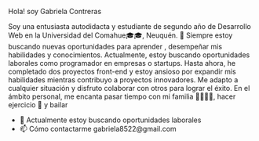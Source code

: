Hola! soy Gabriela Contreras 

Soy una entusiasta autodidacta y estudiante de segundo año de Desarrollo Web en la Universidad del Comahue🎓🎓, Neuquén. 🚀 Siempre estoy buscando nuevas oportunidades para aprender , desempeñar mis habilidades y conocimientos. Actualmente, estoy buscando oportunidades laborales como programador en empresas o startups.
Hasta ahora, he completado dos proyectos front-end y estoy ansioso por expandir mis habilidades mientras contribuyo a proyectos innovadores.  Me adapto a cualquier situación y disfruto colaborar con otros para lograr el éxito. 
En el ámbito personal, me encanta pasar tiempo con mi familia 👨‍👩‍👧‍👧, hacer ejercicio 💪 y bailar

<ul>
	<li>
		 🔭 Actualmente estoy buscando oportunidades laborales
	</li>
	<li>
      📫 Cómo contactarme gabriela8522@gmail.com 
	</li>
</ul>






